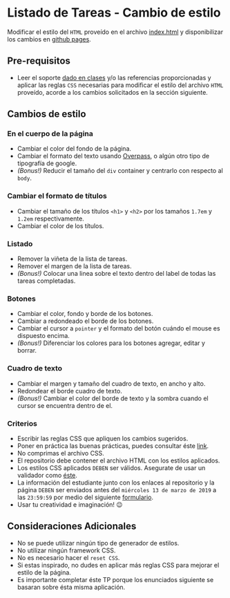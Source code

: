 # Listado de Tareas - Cambio de estilo

Modificar el estilo del `HTML` proveído en el archivo [index.html](index.html) y disponibilizar los cambios en [github pages](https://pages.github.com/).

## Pre-requisitos

* Leer el soporte [dado en clases](../CSS.md) y/o las referencias proporcionadas y aplicar las reglas `CSS` necesarias para modificar el estilo del archivo `HTML` proveído, acorde a los cambios solicitados en la sección siguiente.

## Cambios de estilo

### En el cuerpo de la página

* Cambiar el color del fondo de la página.
* Cambiar el formato del texto usando [Overpass](https://fonts.google.com/specimen/Overpass?selection.family=Overpass), o algún otro tipo de tipografía de google.
* _(Bonus!)_ Reducir el tamaño del `div` container y centrarlo con respecto al `body`.

### Cambiar el formato de títulos

* Cambiar el tamaño de los títulos `<h1>` y `<h2>` por los tamaños `1.7em` y `1.2em` respectivamente.
* Cambiar el color de los títulos.

### Listado

* Remover la viñeta de la lista de tareas.
* Remover el margen de la lista de tareas.
* _(Bonus!)_ Colocar una linea sobre el texto dentro del label de todas las tareas completadas.

### Botones

* Cambiar el color, fondo y borde de los botones.
* Cambiar a redondeado el borde de los botones.
* Cambiar el cursor a `pointer` y el formato del botón cuándo el mouse es dispuesto encima.
* _(Bonus!)_ Diferenciar los colores para los botones agregar, editar y borrar.

### Cuadro de texto

* Cambiar el margen y tamaño del cuadro de texto, en ancho y alto.
* Redondear el borde cuadro de texto.
* _(Bonus!)_ Cambiar el color del borde de texto y la sombra cuando el cursor se encuentra dentro de el.

### Criterios

* Escribir las reglas CSS que apliquen los cambios sugeridos. 
* Poner en práctica las buenas prácticas, puedes consultar éste [link](https://code.tutsplus.com/tutorials/30-css-best-practices-for-beginners--net-6741).
* No comprimas el archivo CSS.
* El repositorio debe contener el archivo HTML con los estilos aplicados.
* Los estilos CSS aplicados `DEBEN` ser válidos. Asegurate de usar un validador como [éste](https://jigsaw.w3.org/css-validator).
* La información del estudiante junto con los enlaces al repositorio y la página `DEBEN` ser enviados antes del `miércoles 13 de marzo de 2019` a las `23:59:59` por medio del siguiente [formulario](https://goo.gl/forms/UbLn3CjbQwOy3qbR2).
* Usar tu creatividad e imaginación! 😉

## Consideraciones Adicionales

* No se puede utilizar ningún tipo de generador de estilos.
* No utilizar ningún framework CSS.
* No es necesario hacer el `reset CSS`.
* Si estas inspirado, no dudes en aplicar más reglas CSS para mejorar el estilo de la página.
* Es importante completar éste TP porque los enunciados siguiente se basaran sobre ésta misma aplicación.
